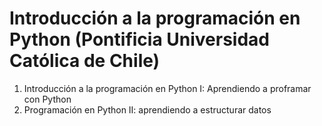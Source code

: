 <h1>Introducción a la programación en Python (Pontificia Universidad Católica de Chile)</h1>
<ol>
  <li>Introducción a la programación en Python I: Aprendiendo a proframar con Python</li>
  <li>Programación en Python II: aprendiendo a estructurar datos</li>
</ol>
